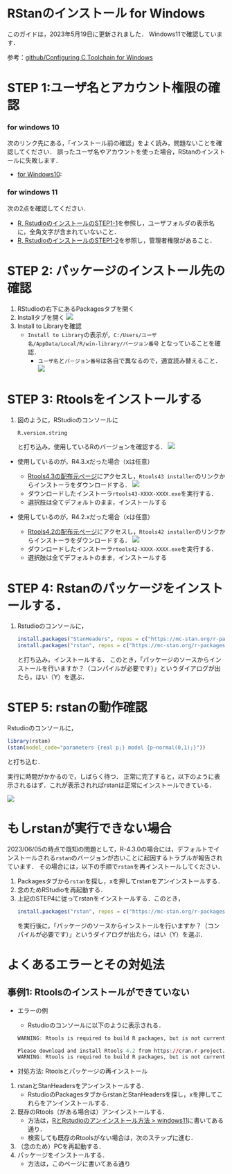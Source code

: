 # RStanのインストール for Windows

このガイドは，2023年5月19日に更新されました．
Windows11で確認しています．

参考：[github/Configuring C Toolchain for Windows](https://github.com/stan-dev/rstan/wiki/Configuring-C---Toolchain-for-Windows)


# STEP 1:ユーザ名とアカウント権限の確認

### for windows 10

次のリンク先にある，「インストール前の確認」をよく読み，問題ないことを確認してください．
誤ったユーザ名やアカウントを使った場合，RStanのインストールに失敗します．

- [for Windows10](https://github.com/yyamnk/DataAnalysis/blob/master/install/windows10.md#%E3%82%A4%E3%83%B3%E3%82%B9%E3%83%88%E3%83%BC%E3%83%AB%E5%89%8D%E3%81%AE%E7%A2%BA%E8%AA%8D): 

### for windows 11

次の2点を確認してください．

- [R, RstudioのインストールのSTEP1-1](https://github.com/yyamnk/DataAnalysis/blob/master/install/windows11_2023.md#step-1-%E3%82%A4%E3%83%B3%E3%82%B9%E3%83%88%E3%83%BC%E3%83%AB%E5%89%8D%E3%81%AE%E6%BA%96%E5%82%99)を参照し，ユーザフォルダの表示名に，全角文字が含まれていないこと．
- [R, RstudioのインストールのSTEP1-2](https://github.com/yyamnk/DataAnalysis/blob/master/install/windows11_2023.md#step-1-2-%E7%AE%A1%E7%90%86%E8%80%85%E6%A8%A9%E9%99%90%E3%81%AE%E7%A2%BA%E8%AA%8D%E3%81%A8%E5%A4%89%E6%9B%B4)を参照し，管理者権限があること．


# STEP 2: パッケージのインストール先の確認

1. RStudioの右下にあるPackagesタブを開く
2. Installタブを開く
    ![](./win_step1.png?raw=true)
3. Install to Libraryを確認
    - `Install to Library`の表示が，`C:/Users/ユーザ名/AppData/Local/R/win-library/バージョン番号` となっていることを確認．
        - `ユーザ名`と`バージョン番号`は各自で異なるので，適宜読み替えること．
    ![](./win_step2.png?raw=true)


# STEP 3: Rtoolsをインストールする

1. 図のように，RStudioのコンソールに
    ```r
    R.version.string
    ```
    と打ち込み，使用しているRのバージョンを確認する．
    ![](check_Rversion.png)

- 使用しているのが，R4.3.xだった場合（xは任意）
    - [Rtools4.3の配布元ページ](https://cran.r-project.org/bin/windows/Rtools/rtools43/rtools.html)にアクセスし，`Rtools43 installer`のリンクからインストーラをダウンロードする．
        ![](./rtools43.png?raw=true)
    - ダウンロードしたインストーラ`rtools43-XXXX-XXXX.exe`を実行する．
    - 選択肢は全てデフォルトのまま，インストールする

- 使用しているのが，R4.2.xだった場合（xは任意）
    - [Rtools4.2の配布元ページ](https://cran.r-project.org/bin/windows/Rtools/rtools42/rtools.html)にアクセスし，`Rtools42 installer`のリンクからインストーラをダウンロードする．
        ![](./rtools42.png?raw=true)
    - ダウンロードしたインストーラ`rtools42-XXXX-XXXX.exe`を実行する．
    - 選択肢は全てデフォルトのまま，インストールする


# STEP 4: Rstanのパッケージをインストールする．

1. Rstudioのコンソールに，
    ```r
    install.packages("StanHeaders", repos = c("https://mc-stan.org/r-packages/", getOption("repos")))
    install.packages("rstan", repos = c("https://mc-stan.org/r-packages/", getOption("repos")))
    ```
    と打ち込み，インストールする．
    このとき，「パッケージのソースからインストールを行いますか？（コンパイルが必要です）」というダイアログが出たら，はい（Y）を選ぶ．

# STEP 5: rstanの動作確認

Rstudioのコンソールに，
```r
library(rstan)
(stan(model_code="parameters {real p;} model {p~normal(0,1);}"))
```
と打ち込む．

実行に時間がかかるので，しばらく待つ．
正常に完了すると，以下のように表示されるはず．これが表示されればrstanは正常にインストールできている．

![](./win_step5-2.png?raw=true)



# もしrstanが実行できない場合

2023/06/05の時点で既知の問題として，R-4.3.0の場合には，デフォルトでインストールされる`rstan`のバージョンが古いことに起因するトラブルが報告されています．
その場合には，以下の手順で`rstan`を再インストールしてください．

1. Packagesタブから`rstan`を探し，xを押してrstanをアンインストールする．
2. 念のためRStudioを再起動する．
3. 上記のSTEP4に従ってrstanをインストールする．このとき，
    ```r
    install.packages("rstan", repos = c("https://mc-stan.org/r-packages/", getOption("repos")))
    ```
    を実行後に，「パッケージのソースからインストールを行いますか？（コンパイルが必要です）」というダイアログが出たら，はい（Y）を選ぶ．



# よくあるエラーとその対処法

## 事例1: Rtoolsのインストールができていない

- エラーの例
    - Rstudioのコンソールに以下のように表示される．
    ```r
    WARNING: Rtools is required to build R packages, but is not currently installed.

    Please download and install Rtools 4.2 from https://cran.r-project.org/bin/windows/Rtools/ or https://www.r-project.org/nosvn/winutf8/ucrt3/.
    WARNING: Rtools is required to build R packages, but is not currently installed.
    ```

- 対処方法: Rtoolsとパッケージの再インストール

1. rstanとStanHeadersをアンインストールする．
    - RstudioのPackagesタブからrstanとStanHeadersを探し，xを押してこれらをアンインストールする．
2. 既存のRtools（がある場合は）アンインストールする．
    - 方法は，[RとRstudioのアンインストール方法 > windows11](https://github.com/yyamnk/DataAnalysis/blob/master/uninstall/windows11.md)に書いてある通り．
    - 検索しても既存のRtoolsがない場合は，次のステップに進む．
3. （念のため）PCを再起動する．
4. パッケージをインストールする．
    - 方法は，このページに書いてある通り
